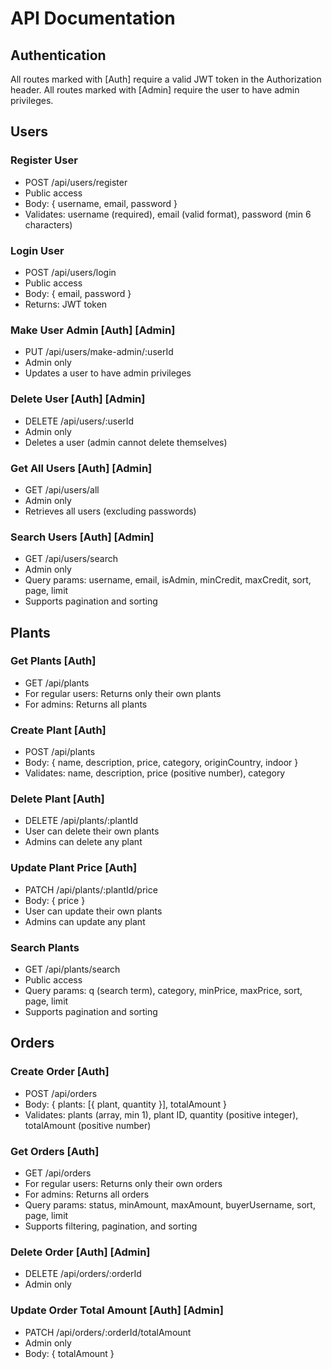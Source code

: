 # API Documentation

## Authentication
All routes marked with [Auth] require a valid JWT token in the Authorization header.
All routes marked with [Admin] require the user to have admin privileges.

## Users

### Register User
- POST /api/users/register
- Public access
- Body: { username, email, password }
- Validates: username (required), email (valid format), password (min 6 characters)

### Login User
- POST /api/users/login
- Public access
- Body: { email, password }
- Returns: JWT token

### Make User Admin [Auth] [Admin]
- PUT /api/users/make-admin/:userId
- Admin only
- Updates a user to have admin privileges

### Delete User [Auth] [Admin]
- DELETE /api/users/:userId
- Admin only
- Deletes a user (admin cannot delete themselves)

### Get All Users [Auth] [Admin]
- GET /api/users/all
- Admin only
- Retrieves all users (excluding passwords)

### Search Users [Auth] [Admin]
- GET /api/users/search
- Admin only
- Query params: username, email, isAdmin, minCredit, maxCredit, sort, page, limit
- Supports pagination and sorting

## Plants

### Get Plants [Auth]
- GET /api/plants
- For regular users: Returns only their own plants
- For admins: Returns all plants

### Create Plant [Auth]
- POST /api/plants
- Body: { name, description, price, category, originCountry, indoor }
- Validates: name, description, price (positive number), category

### Delete Plant [Auth]
- DELETE /api/plants/:plantId
- User can delete their own plants
- Admins can delete any plant

### Update Plant Price [Auth]
- PATCH /api/plants/:plantId/price
- Body: { price }
- User can update their own plants
- Admins can update any plant

### Search Plants
- GET /api/plants/search
- Public access
- Query params: q (search term), category, minPrice, maxPrice, sort, page, limit
- Supports pagination and sorting

## Orders

### Create Order [Auth]
- POST /api/orders
- Body: { plants: [{ plant, quantity }], totalAmount }
- Validates: plants (array, min 1), plant ID, quantity (positive integer), totalAmount (positive number)

### Get Orders [Auth]
- GET /api/orders
- For regular users: Returns only their own orders
- For admins: Returns all orders
- Query params: status, minAmount, maxAmount, buyerUsername, sort, page, limit
- Supports filtering, pagination, and sorting

### Delete Order [Auth] [Admin]
- DELETE /api/orders/:orderId
- Admin only

### Update Order Total Amount [Auth] [Admin]
- PATCH /api/orders/:orderId/totalAmount
- Admin only
- Body: { totalAmount }
